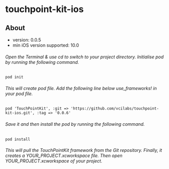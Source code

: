 # touchpoint-kit-ios

## About
- version: 0.0.5
- min iOS version supported: 10.0

###### Open the Terminal & use cd to switch to your  project directory. Initialise pod by running the following command.

```
pod init
```

###### This will create pod file. Add the following line below use_frameworks! in your pod file.

```
pod 'TouchPointKit', :git => 'https://github.com/vcilabs/touchpoint-kit-ios.git', :tag => '0.0.6'
```

###### Save it and then install the pod by running the following command.

```
pod install
```

###### This will pull the TouchPointKit framework from the Git repository. Finally, it creates a YOUR_PROJECT.xcworkspace file.  Then open YOUR_PROJECT.xcworkspace of  your project.
